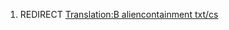 1.  REDIRECT [Translation:B aliencontainment
    txt/cs](Translation:B_aliencontainment_txt/cs "wikilink")
